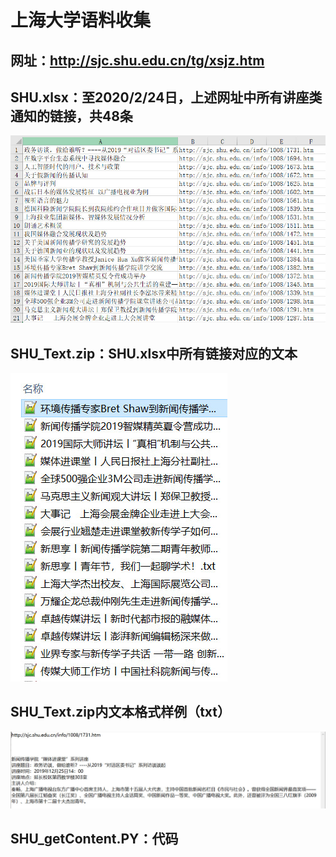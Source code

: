 # 上海大学语料收集
## 网址：http://sjc.shu.edu.cn/tg/xsjz.htm
## SHU.xlsx：至2020/2/24日，上述网址中所有讲座类通知的链接，共48条
![Image text](https://github.com/JJYDXFS/little-innovation/blob/master/Text_Materials/Website/SHU/img/xlsx.jpg?raw=true)
## SHU_Text.zip：SHU.xlsx中所有链接对应的文本
![Image text](https://github.com/JJYDXFS/little-innovation/blob/master/Text_Materials/Website/SHU/img/txt.jpg?raw=true)
## SHU_Text.zip内文本格式样例（txt）
![Image text](https://github.com/JJYDXFS/little-innovation/blob/master/Text_Materials/Website/SHU/img/example.jpg?raw=true)
## SHU_getContent.PY：代码
